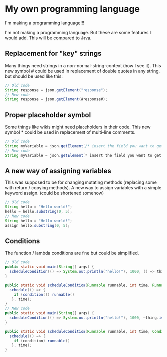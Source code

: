 # My own programming language
I'm making a programming language!!!

I'm not making a programming language. But these are some features I would add.
This will be compared to Java.

## Replacement for "key" strings

Many things need strings in a non-normal-string-context (how I see it). This new symbol # could be used in replacement of double quotes in any string, but should be used like this:
```java
// Old code
String response = json.getElement("response");
// New code
String response = json.getElement(#response#);
```

## Proper placeholder symbol

Some things like wikis might need placeholders in their code. This new symbol * could be used in replacement of multi-line comments.
```java
// Old code
String myVariable = json.getElement(/* insert the field you want to get here*/);
// New code
String myVariable = json.getElement(* insert the field you want to get here *);
```

## A new way of assigning variables

This was supposed to be for changing mutating methods (replacing some with return / copying methods). A new way to assign variables with a simple keyword assign. (could be shortened somehow)
```java
// Old code
String hello = "Hello world!";
hello = hello.substring(0, 5);
// New code
String hello = "Hello world!";
assign hello.substring(0, 5);
```

## Conditions

The function / lambda conditions are fine but could be simplified.
```java
// Old code
public static void main(String[] args) {
  scheduleCondition(() => System.out.println("hello!"), 1000, () => thing.isTrue);
}

public static void scheduleCondition(Runnable runnable, int time, Runnable condition) {
  schedule(() => {
    if (condition()) runnable()
   }, time);
}
// New code
public static void main(String[] args) {
  scheduleCondition(() => System.out.println("hello!"), 1000, ~thing.isTrue~);
}

public static void scheduleCondition(Runnable runnable, int time, Condition condition) {
  schedule(() => {
    if (condition) runnable()
   }, time);
}
```
